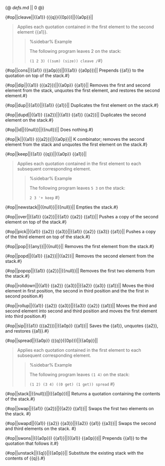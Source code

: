 {@ _defs_.md || 0 @}

{#op||cleave||{{a1}} ({{q}}{{0p}})||{{a0p}}||
> Applies each quotation contained in the first element to the second element {{a1}}.
> > %sidebar%
> > Example
> > 
> > The following program leaves 2 on the stack:
> > 
> > `(1 2 3) ((sum) (size)) cleave /`#}

{#op||cons||{{a1}} ({{a0p}})||({{a1}} {{a0p}})||
Prepends {{a1}} to the quotation on top of the stack.#}

{#op||dip||{{a1}} ({{a2}})||{{a0p}} {{a1}}||
Removes the first and second element from the stack, unquotes the first element, and restores the second element.#}

{#op||dup||{{a1}}||{{a1}} {{a1}}||
Duplicates the first element on the stack.#}

{#op||dupd||{{a1}} {{a2}}||{{a1}} {{a1}} {{a2}}||
Duplicates the second element on the stack.#}

{#op||id||{{null}}||{{null}}||
Does nothing.#}

{#op||k||{{a1}} ({{a2}})||{{a0p}}||
K combinator; removes the second element from the stack and unquotes the first element on the stack.#}

{#op||keep||{{a1}} {{q}}||{{a0p}} {{a1}}||
> Applies each quotation contained in the first element to each subsequent corresponding element.
> > %sidebar%
> > Example
> > 
> > The following program leaves `5 3` on the stack:
> > 
> > `2 3 '+ keep` #}

{#op||newstack||{{null}}||{{null}}||
Empties the stack.#}

{#op||over||{{a1}} {{a2}}||{{a1}} {{a2}} {{a1}}||
Pushes a copy of the second element on top of the stack.#}

{#op||pick||{{a1}} {{a2}} {{a3}}||{{a1}} {{a2}} {{a3}} {{a1}}||
Pushes a copy of the third element on top of the stack.#}

{#op||pop||{{any}}||{{null}}||
Removes the first element from the stack.#}

{#op||popd||{{a1}} {{a2}}||{{a2}}||
Removes the second element from the stack.#}

{#op||popop||{{a1}} {{a2}}||{{null}}||
Removes the first two elements from the stack.#}

{#op||rolldown||{{a1}} {{a2}} {{a3}}||{{a2}} {{a3}} {{a1}}||
Moves the third element in first position, the second in third position and the the first in second position.#}

{#op||rollup||{{a1}} {{a2}} {{a3}}||{{a3}} {{a2}} {{a1}}||
Moves the third and second element into second and third position and moves the first element into third position.#}

{#op||sip||{{a1}} ({{a2}})||{{a0p}} {{a1}}||
Saves the {{a1}}, unquotes {{a2}}, and restores {{a1}}.#}

{#op||spread||{{a0p}} ({{q}}{{0p}})||{{a0p}}||
> Applies each quotation contained in the first element to each subsequent corresponding element.
> > %sidebar%
> > Example
> > 
> > The following program leaves `(1 4)` on the stack:
> > 
> > `(1 2) (3 4) ((0 get) (1 get)) spread` #}

{#op||stack||{{null}}||({{a0p}})||
Returns a quotation containing the contents of the stack.#}

{#op||swap||{{a1}} {{a2}}||{{a2}} {{a1}}||
Swaps the first two elements on the stack. #}

{#op||swapd||{{a1}} {{a2}} {{a3}}||{{a2}} {{a1}} {{a3}}||
Swaps the second and third elements on the stack. #}

{#op||swons||({{a0p}}) {{a1}}||({{a1}} {{a0p}})||
Prepends {{a1}} to the quotation that follows it.#}

{#op||unstack||{{q}}||{{a0p}}||
Substitute the existing stack with the contents of {{q}}.#}


